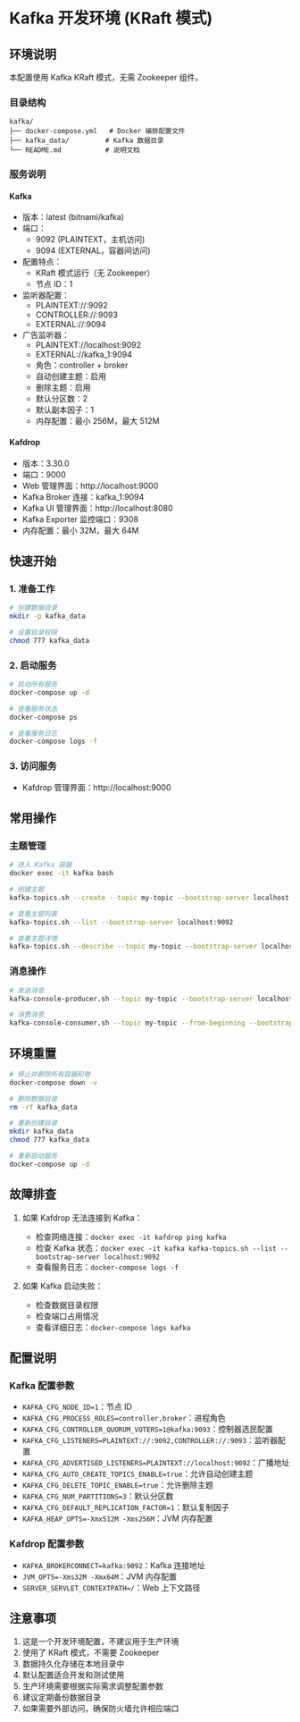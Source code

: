 # Kafka 开发环境 (KRaft 模式)

## 环境说明

本配置使用 Kafka KRaft 模式，无需 Zookeeper 组件。

### 目录结构
```
kafka/
├── docker-compose.yml   # Docker 编排配置文件
├── kafka_data/         # Kafka 数据目录
└── README.md           # 说明文档
```

### 服务说明

#### Kafka
- 版本：latest (bitnami/kafka)
- 端口：
  - 9092 (PLAINTEXT，主机访问)
  - 9094 (EXTERNAL，容器间访问)
- 配置特点：
  - KRaft 模式运行（无 Zookeeper）
  - 节点 ID：1
- 监听器配置：
  - PLAINTEXT://:9092
  - CONTROLLER://:9093
  - EXTERNAL://:9094
- 广告监听器：
  - PLAINTEXT://localhost:9092
  - EXTERNAL://kafka_1:9094
  - 角色：controller + broker
  - 自动创建主题：启用
  - 删除主题：启用
  - 默认分区数：2
  - 默认副本因子：1
  - 内存配置：最小 256M，最大 512M

#### Kafdrop
- 版本：3.30.0
- 端口：9000
- Web 管理界面：http://localhost:9000
- Kafka Broker 连接：kafka_1:9094
- Kafka UI 管理界面：http://localhost:8080
- Kafka Exporter 监控端口：9308
- 内存配置：最小 32M，最大 64M

## 快速开始

### 1. 准备工作
```bash
# 创建数据目录
mkdir -p kafka_data

# 设置目录权限
chmod 777 kafka_data
```

### 2. 启动服务
```bash
# 启动所有服务
docker-compose up -d

# 查看服务状态
docker-compose ps

# 查看服务日志
docker-compose logs -f
```

### 3. 访问服务
- Kafdrop 管理界面：http://localhost:9000

## 常用操作

### 主题管理
```bash
# 进入 Kafka 容器
docker exec -it kafka bash

# 创建主题
kafka-topics.sh --create --topic my-topic --bootstrap-server localhost:9092 --partitions 3 --replication-factor 1

# 查看主题列表
kafka-topics.sh --list --bootstrap-server localhost:9092

# 查看主题详情
kafka-topics.sh --describe --topic my-topic --bootstrap-server localhost:9092
```

### 消息操作
```bash
# 发送消息
kafka-console-producer.sh --topic my-topic --bootstrap-server localhost:9092

# 消费消息
kafka-console-consumer.sh --topic my-topic --from-beginning --bootstrap-server localhost:9092
```

## 环境重置
```bash
# 停止并删除所有容器和卷
docker-compose down -v

# 删除数据目录
rm -rf kafka_data

# 重新创建目录
mkdir kafka_data
chmod 777 kafka_data

# 重新启动服务
docker-compose up -d
```

## 故障排查

1. 如果 Kafdrop 无法连接到 Kafka：
   - 检查网络连接：`docker exec -it kafdrop ping kafka`
   - 检查 Kafka 状态：`docker exec -it kafka kafka-topics.sh --list --bootstrap-server localhost:9092`
   - 查看服务日志：`docker-compose logs -f`

2. 如果 Kafka 启动失败：
   - 检查数据目录权限
   - 检查端口占用情况
   - 查看详细日志：`docker-compose logs kafka`

## 配置说明

### Kafka 配置参数
- `KAFKA_CFG_NODE_ID=1`：节点 ID
- `KAFKA_CFG_PROCESS_ROLES=controller,broker`：进程角色
- `KAFKA_CFG_CONTROLLER_QUORUM_VOTERS=1@kafka:9093`：控制器选民配置
- `KAFKA_CFG_LISTENERS=PLAINTEXT://:9092,CONTROLLER://:9093`：监听器配置
- `KAFKA_CFG_ADVERTISED_LISTENERS=PLAINTEXT://localhost:9092`：广播地址
- `KAFKA_CFG_AUTO_CREATE_TOPICS_ENABLE=true`：允许自动创建主题
- `KAFKA_CFG_DELETE_TOPIC_ENABLE=true`：允许删除主题
- `KAFKA_CFG_NUM_PARTITIONS=3`：默认分区数
- `KAFKA_CFG_DEFAULT_REPLICATION_FACTOR=1`：默认复制因子
- `KAFKA_HEAP_OPTS=-Xmx512M -Xms256M`：JVM 内存配置

### Kafdrop 配置参数
- `KAFKA_BROKERCONNECT=kafka:9092`：Kafka 连接地址
- `JVM_OPTS=-Xms32M -Xmx64M`：JVM 内存配置
- `SERVER_SERVLET_CONTEXTPATH=/`：Web 上下文路径

## 注意事项

1. 这是一个开发环境配置，不建议用于生产环境
2. 使用了 KRaft 模式，不需要 Zookeeper
3. 数据持久化存储在本地目录中
4. 默认配置适合开发和测试使用
5. 生产环境需要根据实际需求调整配置参数
6. 建议定期备份数据目录
7. 如果需要外部访问，确保防火墙允许相应端口